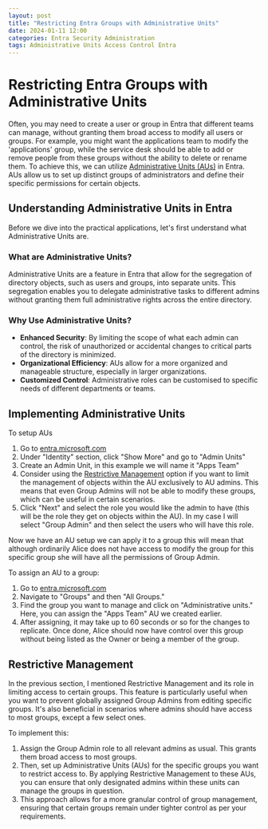 ```yaml
---
layout: post
title: "Restricting Entra Groups with Administrative Units"
date: 2024-01-11 12:00
categories: Entra Security Administration
tags: Administrative Units Access Control Entra
---
```


# Restricting Entra Groups with Administrative Units

Often, you may need to create a user or group in Entra that different teams can manage, without granting them broad access to modify all users or groups. For example, you might want the applications team to modify the 'applications' group, while the service desk should be able to add or remove people from these groups without the ability to delete or rename them. To achieve this, we can utilize [Administrative Units (AUs)](https://learn.microsoft.com/en-us/entra/identity/role-based-access-control/administrative-units) in Entra. AUs allow us to set up distinct groups of administrators and define their specific permissions for certain objects.

## Understanding Administrative Units in Entra

Before we dive into the practical applications, let's first understand what Administrative Units are.

### What are Administrative Units?

Administrative Units are a feature in Entra that allow for the segregation of directory objects, such as users and groups, into separate units. This segregation enables you to delegate administrative tasks to different admins  without granting them full administrative rights across the entire directory.

### Why Use Administrative Units?

- **Enhanced Security**: By limiting the scope of what each admin can control, the risk of unauthorized or accidental changes to critical parts of the directory is minimized.
- **Organizational Efficiency**: AUs allow for a more organized and manageable structure, especially in larger organizations.
- **Customized Control**: Administrative roles can be customised to specific needs of different departments or teams.

## Implementing Administrative Units

To setup AUs 
1. Go to [entra.microsoft.com](https://entra.microsoft.com/#view/Microsoft_AAD_IAM/AdminUnitManagementBlade) 
2. Under "Identity" section, click "Show More" and go to "Admin Units"
3. Create an Admin Unit, in this example we will name it "Apps Team"
4. Consider using the [Restrictive Management](https://learn.microsoft.com/en-us/entra/identity/role-based-access-control/admin-units-restricted-management) option if you want to limit the management of objects within the AU exclusively to AU admins. This means that even Group Admins will not be able to modify these groups, which can be useful in certain scenarios.
5. Click "Next" and select the role you would like the admin to have (this will be the role they get on objects within the AU). In my case I will select "Group Admin" and then select the users who will have this role.  

Now we have an AU setup we can apply it to a group this will mean that although ordinarily Alice does not have access to modify the group for this specific group she will have all the permissions of Group Admin.  

To assign an AU to a group:
1. Go to [entra.microsoft.com](https://entra.microsoft.com/#view/Microsoft_AAD_IAM/GroupsManagementMenuBlade/~/AllGroups/menuId/AllGroups)
2. Navigate to "Groups" and then "All Groups."
3. Find the group you want to manage and click on "Administrative units." Here, you can assign the "Apps Team" AU we created earlier.
4. After assigning, it may take up to 60 seconds or so for the changes to replicate. Once done, Alice should now have control over this group without being listed as the Owner or being a member of the group.

## Restrictive Management
In the previous section, I mentioned Restrictive Management and its role in limiting access to certain groups. This feature is particularly useful when you want to prevent globally assigned Group Admins from editing specific groups. It's also beneficial in scenarios where admins should have access to most groups, except a few select ones.

To implement this:

1. Assign the Group Admin role to all relevant admins as usual. This grants them broad access to most groups.
2. Then, set up Administrative Units (AUs) for the specific groups you want to restrict access to. By applying Restrictive Management to these AUs, you can ensure that only designated admins within these units can manage the groups in question.
3. This approach allows for a more granular control of group management, ensuring that certain groups remain under tighter control as per your requirements.


